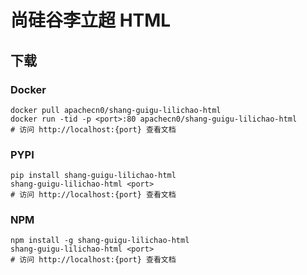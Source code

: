 # 尚硅谷李立超 HTML

## 下载

### Docker

```
docker pull apachecn0/shang-guigu-lilichao-html
docker run -tid -p <port>:80 apachecn0/shang-guigu-lilichao-html
# 访问 http://localhost:{port} 查看文档
```

### PYPI

```
pip install shang-guigu-lilichao-html
shang-guigu-lilichao-html <port>
# 访问 http://localhost:{port} 查看文档
```

### NPM

```
npm install -g shang-guigu-lilichao-html
shang-guigu-lilichao-html <port>
# 访问 http://localhost:{port} 查看文档
```